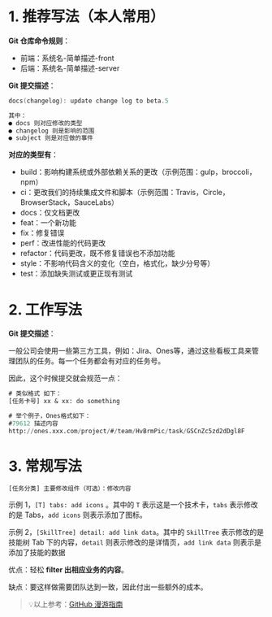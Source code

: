 # 1. 推荐写法（本人常用）

**Git 仓库命令规则**： 

- 前端：系统名-简单描述-front
- 后端：系统名-简单描述-server

**Git 提交描述**：

```powershell
docs(changelog): update change log to beta.5

其中：
● docs 则对应修改的类型
● changelog 则是影响的范围
● subject 则是对应做的事件
```

**对应的类型有**：

- build：影响构建系统或外部依赖关系的更改（示例范围：gulp，broccoli，npm）
- ci：更改我们的持续集成文件和脚本（示例范围：Travis，Circle，BrowserStack，SauceLabs）
- docs：仅文档更改
- feat：一个新功能
- fix：修复错误
- perf：改进性能的代码更改
- refactor：代码更改，既不修复错误也不添加功能
- style：不影响代码含义的变化（空白，格式化，缺少分号等）
- test：添加缺失测试或更正现有测试

# 2. 工作写法

**Git 提交描述**：

一般公司会使用一些第三方工具，例如：Jira、Ones等，通过这些看板工具来管理团队的任务。每一个任务都会有对应的任务号。

因此，这个时候提交就会规范一点：

```sql
# 类似格式 如下：
[任务卡号] xx & xx: do something 

# 举个例子，Ones格式如下：
#79612 描述内容
http://ones.xxx.com/project/#/team/HvBrmPic/task/GSCnZc5zd2dDgl8F
```

# 3. 常规写法

```sql
[任务分类] 主要修改组件（可选）：修改内容
```

示例 1，`[T] tabs: add icons` 。其中的 `T` 表示这是一个技术卡，`tabs` 表示修改的是 Tabs，`add icons` 则表示添加了图标。

示例 2，`[SkillTree] detail: add link data`。其中的 `SkillTree` 表示修改的是技能树 Tab 下的内容，`detail` 则表示修改的是详情页，`add link data` 则表示是添加了技能的数据

优点：轻松 **filter 出相应业务的内容**。

缺点：要这样做需要团队达到一致，因此付出一些额外的成本。



> 💡以上参考：[GitHub 漫游指南](https://github.phodal.com/#/chapter/Github漫游指南?id=git-提交信息及几种不同的规范)

